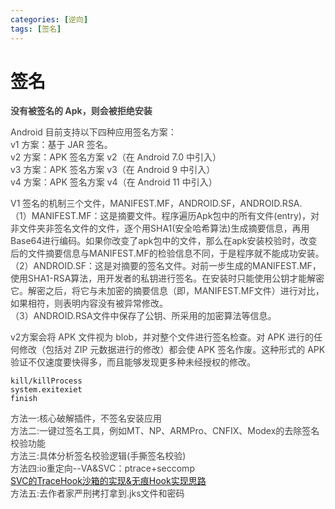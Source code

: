 ```yaml
---
categories: [逆向]
tags: [签名]
---
```

# 签名
**<font style="color:rgb(68, 68, 68);">没有被签名的 Apk，则会被拒绝安装</font>**

<font style="color:rgb(68, 68, 68);">Android 目前支持以下四种应用签名方案：  
</font><font style="color:rgb(68, 68, 68);">v1 方案：基于 JAR 签名。  
</font><font style="color:rgb(68, 68, 68);">v2 方案：APK 签名方案 v2（在 Android 7.0 中引入）  
</font><font style="color:rgb(68, 68, 68);">v3 方案：APK 签名方案 v3（在 Android 9 中引入）  
</font><font style="color:rgb(68, 68, 68);">v4 方案：APK 签名方案 v4（在 Android 11 中引入）</font>

<font style="color:rgb(68, 68, 68);">V1 签名的机制三个文件，MANIFEST.MF，ANDROID.SF，ANDROID.RSA.  
</font><font style="color:rgb(68, 68, 68);">（1）MANIFEST.MF：这是摘要文件。程序遍历Apk包中的所有文件(entry)，对非文件夹非签名文件的文件，逐个用SHA1(安全哈希算法)生成摘要信息，再用Base64进行编码。如果你改变了apk包中的文件，那么在apk安装校验时，改变后的文件摘要信息与MANIFEST.MF的检验信息不同，于是程序就不能成功安装。</font>**<font style="color:rgb(68, 68, 68);">  
</font>**<font style="color:rgb(68, 68, 68);">（2）ANDROID.SF：这是对摘要的签名文件。对前一步生成的MANIFEST.MF，使用SHA1-RSA算法，用开发者的私钥进行签名。在安装时只能使用公钥才能解密它。解密之后，将它与未加密的摘要信息（即，MANIFEST.MF文件）进行对比，如果相符，则表明内容没有被异常修改。</font>**<font style="color:rgb(68, 68, 68);">  
</font>**<font style="color:rgb(68, 68, 68);">（3）ANDROID.RSA文件中保存了公钥、所采用的加密算法等信息。</font>**<font style="color:rgb(68, 68, 68);"></font>**

<font style="color:rgb(68, 68, 68);">v2方案会将 APK 文件视为 blob，并对整个文件进行签名检查。对 APK 进行的任何修改（包括对 ZIP 元数据进行的修改）都会使 APK 签名作废。这种形式的 APK 验证不仅速度要快得多，而且能够发现更多种未经授权的修改。</font>

```plain
kill/killProcess
system.exitexiet
finish
```

<font style="color:rgb(68, 68, 68);"></font>

<font style="color:rgb(68, 68, 68);">方法一:核心破解插件，不签名安装应用</font>  
<font style="color:rgb(68, 68, 68);">方法二:一键过签名工具，例如MT、NP、ARMPro、CNFIX、Modex的去除签名校验功能</font>  
<font style="color:rgb(68, 68, 68);">方法三:具体分析签名校验逻辑(手撕签名校验)</font>  
<font style="color:rgb(68, 68, 68);">方法四:io重定向--VA&SVC：ptrace+seccomp</font>  
[SVC的TraceHook沙箱的实现&无痕Hook实现思路](https://bbs.pediy.com/thread-273160.htm)  
<font style="color:rgb(68, 68, 68);">方法五:去作者家严刑拷打拿到.jks文件和密码</font>


